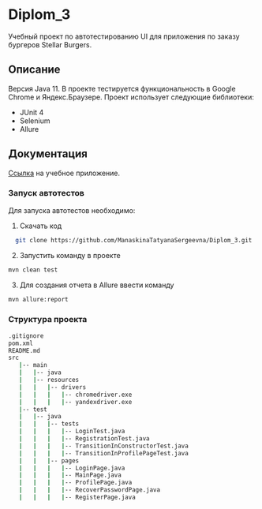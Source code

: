 # Diplom_3 

Учебный проект по автотестированию UI для приложения по заказу бургеров Stellar Burgers.

## Описание

Версия Java 11.
В проекте тестируется функциональность в Google Chrome и Яндекс.Браузере.
Проект использует следующие библиотеки:
- JUnit 4
- Selenium
- Allure

## Документация

[Ссылка](https://stellarburgers.nomoreparties.site) на учебное приложение.

### Запуск автотестов

Для запуска автотестов необходимо:

1. Скачать код

 ```sh
   git clone https://github.com/ManaskinaTatyanaSergeevna/Diplom_3.git
   ```
   
2. Запустить команду в проекте

```sh
mvn clean test
```

3. Для создания отчета в Allure ввести команду

```sh
mvn allure:report
```

### Структура проекта

```bash
.gitignore
pom.xml
README.md
src
   |-- main
   |   |-- java
   |   |-- resources
   |   |   |-- drivers
   |   |   |   |-- chromedriver.exe
   |   |   |   |-- yandexdriver.exe
   |-- test
   |   |-- java
   |   |   |-- tests
   |   |   |   |-- LoginTest.java
   |   |   |   |-- RegistrationTest.java
   |   |   |   |-- TransitionInConstructorTest.java
   |   |   |   |-- TransitionInProfilePageTest.java
   |   |   |-- pages
   |   |   |   |-- LoginPage.java
   |   |   |   |-- MainPage.java
   |   |   |   |-- ProfilePage.java
   |   |   |   |-- RecoverPasswordPage.java
   |   |   |   |-- RegisterPage.java
   ```

